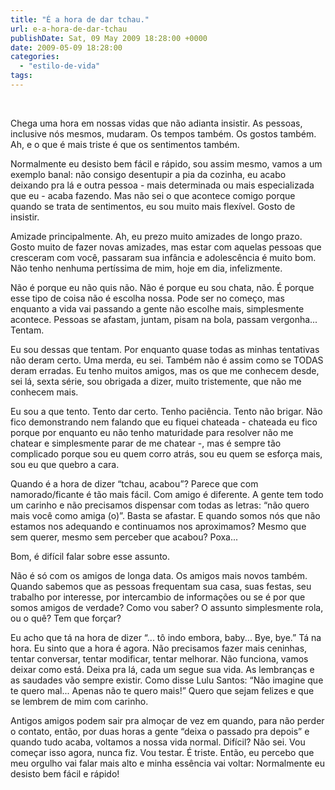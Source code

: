 ```yaml
---
title: "É a hora de dar tchau."
url: e-a-hora-de-dar-tchau
publishDate: Sat, 09 May 2009 18:28:00 +0000
date: 2009-05-09 18:28:00
categories: 
  - "estilo-de-vida"
tags: 
---
```

<a href="http://4.bp.blogspot.com/_BzqI_RDZ6O4/SgXLkk4KWzI/AAAAAAAAAaE/9elxO7SBMZQ/s1600-h/teletubbies.jpg"><img src="http://4.bp.blogspot.com/_BzqI_RDZ6O4/SgXLkk4KWzI/AAAAAAAAAaE/9elxO7SBMZQ/s200/teletubbies.jpg" alt="" border="0"></a><br><p></p><div><span><span><br></span></span></div><div><span><span>Chega uma hora em nossas vidas que não adianta insistir. As pessoas, inclusive nós mesmos, mudaram. Os tempos também. Os gostos também. Ah, e o que é mais triste é que os sentimentos também.</span></span></div><p></p>  <p><span><span>Normalmente eu desisto bem fácil e rápido, sou assim mesmo, vamos a um exemplo banal: não consigo desentupir a pia da cozinha, eu acabo deixando pra lá e outra pessoa - mais determinada ou mais especializada que eu - acaba fazendo. Mas não sei o que acontece comigo porque quando se trata de sentimentos, eu sou muito mais flexível. Gosto de insistir.</span></span></p>  <p><span><span>Amizade principalmente. Ah, eu prezo muito amizades de longo prazo. Gosto muito de fazer novas amizades, mas estar com aquelas pessoas que cresceram com você, passaram sua infância e adolescência é muito bom. Não tenho nenhuma pertíssima de mim, hoje em dia, infelizmente.</span></span></p>  <p><span><span>Não é porque eu não quis não. Não é porque eu sou chata, não. É porque esse tipo de coisa não é escolha nossa. Pode ser no começo, mas enquanto a vida vai passando a gente não escolhe mais, simplesmente acontece. Pessoas se afastam, juntam, pisam na bola, passam vergonha... Tentam. </span></span></p>  <p><span><span>Eu sou dessas que tentam. Por enquanto quase todas as minhas tentativas não deram certo. Uma merda, eu sei. Também não é assim como se TODAS deram erradas. Eu tenho muitos amigos, mas os que me conhecem desde, sei lá, sexta série, sou obrigada a dizer, muito tristemente, que não me conhecem mais.</span></span></p>  <p><span><span>Eu sou a que tento. Tento dar certo. Tenho paciência. Tento não brigar. Não fico demonstrando nem falando que eu fiquei chateada - chateada eu fico porque por enquanto eu não tenho maturidade para resolver não me chatear e simplesmente parar de me chatear -, mas é sempre tão complicado porque sou eu quem corro atrás, sou eu quem se esforça mais, sou eu que quebro a cara.</span></span></p>  <p><span><span>Quando é a hora de dizer “tchau, acabou”? Parece que com namorado/ficante é tão mais fácil. Com amigo é diferente. A gente tem todo um carinho e não precisamos dispensar com todas as letras: “não quero mais você como amiga (o)”. Basta se afastar. E quando somos nós que não estamos nos adequando e continuamos nos aproximamos? Mesmo que sem querer, mesmo sem perceber que acabou? Poxa...</span></span></p>  <p><span><span><span>Bom, é difícil falar sobre esse assunto. </span></span></span></p>  <p><span><span>Não é só com os amigos de longa data. Os amigos mais novos também. Quando sabemos que as pessoas frequentam sua casa, suas festas, seu trabalho por interesse, por intercambio de informações ou se é por que somos amigos de verdade? Como vou saber? O assunto simplesmente rola, ou o quê? Tem que forçar?</span></span></p>  <p><span><span>Eu acho que tá na hora de dizer “... tô indo embora, baby... Bye, bye.” Tá na hora. Eu sinto que a hora é agora. Não precisamos fazer mais ceninhas, tentar conversar, tentar modificar, tentar melhorar. Não funciona, vamos deixar como está. Deixa pra lá, cada um segue sua vida. As lembranças e as saudades vão sempre existir. Como disse Lulu Santos: “Não imagine que te quero mal... Apenas não te quero mais!” </span></span><span><span><span> </span></span></span><span><span>Quero que sejam felizes e que se lembrem de mim com carinho.</span></span></p>  <p><span><span>Antigos amigos podem sair pra almoçar de vez em quando, para não perder o contato, então, por duas horas a gente “deixa o passado pra depois” e quando tudo acaba, voltamos a nossa vida normal. Difícil? Não sei. Vou começar isso agora, nunca fiz. Vou testar. É triste. Então, eu percebo que meu orgulho vai falar mais alto e minha essência vai voltar: Normalmente eu desisto bem fácil e rápido!</span></span></p>
